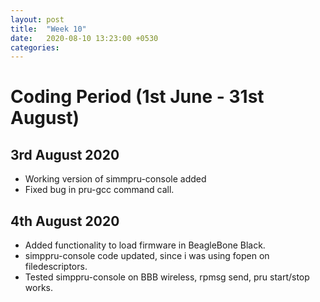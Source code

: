 ```yaml
---
layout: post
title:  "Week 10"
date:   2020-08-10 13:23:00 +0530
categories:
---
```


# Coding Period (1st June - 31st August)

## 3rd August 2020

* Working version of simmpru-console added
* Fixed bug in pru-gcc command call.

## 4th August 2020

* Added functionality to load firmware in BeagleBone Black.
* simppru-console code updated, since i was using fopen on filedescriptors.
* Tested simppru-console on BBB wireless, rpmsg send, pru start/stop works.
